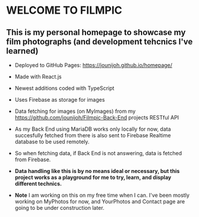 # WELCOME TO FILMPIC
## This is my personal homepage to showcase my film photographs (and development tehcnics I've learned)
- Deployed to  GitHub Pages: https://jounijoh.github.io/homepage/
- Made with React.js 
- Newest additions coded with TypeScript
- Uses Firebase as storage for images 
- Data fetching for images (on MyImages) from my https://github.com/jounijoh/Filmpic-Back-End projects RESTful API
- As my Back End using MariaDB works only locally for now, data succesfully fetched from there is also sent to Firebase Realtime database to be used remotely.
- So when fetching data, if Back End is not answering, data is fetched from Firebase.
- **Data handling like this is by no means ideal or necessary, but this project works as a playground for me to try, learn, and display different technics.** 

- **Note** I am working on this on my free time when I can. I've been mostly working on MyPhotos for now, and YourPhotos and Contact page are going to be under construction later.
